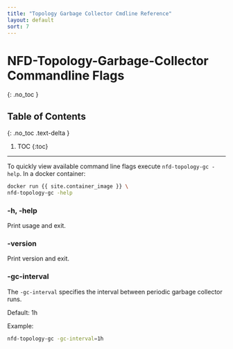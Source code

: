 ```yaml
---
title: "Topology Garbage Collector Cmdline Reference"
layout: default
sort: 7
---
```


# NFD-Topology-Garbage-Collector Commandline Flags
{: .no_toc }

## Table of Contents
{: .no_toc .text-delta }

1. TOC
{:toc}

---

To quickly view available command line flags execute `nfd-topology-gc -help`.
In a docker container:

```bash
docker run {{ site.container_image }} \
nfd-topology-gc -help
```

### -h, -help

Print usage and exit.

### -version

Print version and exit.

### -gc-interval

The `-gc-interval` specifies the interval between periodic garbage collector runs.

Default: 1h

Example:

```bash
nfd-topology-gc -gc-interval=1h
```
